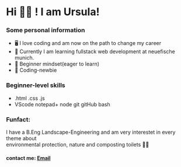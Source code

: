 # Hi 👋🏽 ! I am Ursula!

### Some personal information
- 🖥 I love coding and am now on the path to change my career
- 🚀 Currently I am learning fullstack web development at neuefische munich.
- 🐙 Beginner mindset(eager to learn)
- 💾 Coding-newbie 

### Beginner-level skills
- .html .css .js 
- VScode notepad+ node git gitHub bash 

### Funfact:
I have a B.Eng Landscape-Engineering and am very interestet in every theme about    
environmental protection, nature and composting toilets 🌳🧻

#### contact me: [Email](montagu666@gmail.com) 
